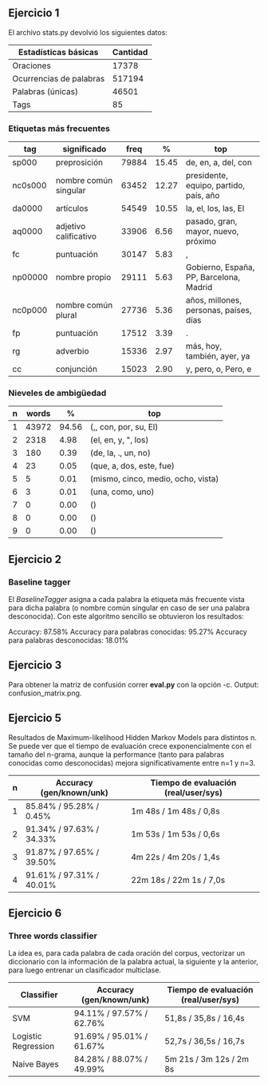 ## Ejercicio 1
El archivo stats.py devolvió los siguientes datos:

| Estadísticas básicas    | Cantidad |
|-------------------------|----------|
| Oraciones               | 17378    |
| Ocurrencias de palabras | 517194   |
| Palabras (únicas)       | 46501    |
| Tags                    | 85       |
 
### Etiquetas más frecuentes

| tag            | significado   | freq        | %        | top |
|----------------|---------------|-------------|----------|-----|
| sp000            | preprosición | 79884        | 15.45    | de, en, a, del, con|
| nc0s000        | nombre común singular |63452        | 12.27    | presidente, equipo, partido, país, año|
| da0000        | artículos | 54549        | 10.55    | la, el, los, las, El|
| aq0000        | adjetivo calificativo | 33906        | 6.56    | pasado, gran, mayor, nuevo, próximo|
| fc            | puntuación | 30147        | 5.83    | ,|
| np00000        | nombre propio | 29111        | 5.63    | Gobierno, España, PP, Barcelona, Madrid|
| nc0p000        | nombre común plural | 27736        | 5.36    | años, millones, personas, países, días|
| fp            | puntuación | 17512        | 3.39    | .|
| rg            | adverbio | 15336        | 2.97    | más, hoy, también, ayer, ya|
| cc            | conjunción | 15023        | 2.90    | y, pero, o, Pero, e|


### Nieveles de ambigüedad

| n    | words    | %        | top |
|------|----------|----------|-----|
| 1    | 43972    | 94.56    | (,, con, por, su, El) |
| 2    | 2318     | 4.98     | (el, en, y, ", los) |
| 3    | 180      | 0.39     | (de, la, ., un, no) |
| 4    | 23       | 0.05     | (que, a, dos, este, fue) |
| 5    | 5        | 0.01     | (mismo, cinco, medio, ocho, vista) |
| 6    | 3        | 0.01     | (una, como, uno) |
| 7    | 0        | 0.00     | () |
| 8    | 0        | 0.00     | () |
| 9    | 0        | 0.00     | () |


## Ejercicio 2
### Baseline tagger

El _BaselineTagger_ asigna a cada palabra la etiqueta más frecuente vista para dicha palabra (o nombre común singular en caso de ser una palabra desconocida). Con este algoritmo sencillo se obtuvieron los resultados:

Accuracy: 87.58%
Accuracy para palabras conocidas: 95.27%
Accuracy para palabras desconocidas: 18.01%

## Ejercicio 3
Para obtener la matriz de confusión correr **eval.py** con la opción -c. Output: confusion\_matrix.png.

## Ejercicio 5
Resultados de Maximum-likelihood Hidden Markov Models para distintos n. Se puede ver que el tiempo de evaluación crece exponencialmente con el tamaño del n-grama, aunque la performance (tanto para palabras conocidas como desconocidas) mejora significativamente entre n=1 y n=3.

| n         | Accuracy (gen/known/unk)  | Tiempo de evaluación (real/user/sys) |
|-----------|---------------------------|--------------------------------------|
| 1         | 85.84% / 95.28% / 0.45%   | 1m 48s / 1m 48s / 0,8s               |
| 2         | 91.34% / 97.63% / 34.33%  | 1m 53s / 1m 53s / 0,6s               |
| 3         | 91.87% / 97.65% / 39.50%  | 4m 22s / 4m 20s / 1,4s               |
| 4         | 91.61% / 97.31% / 40.01%  | 22m 18s / 22m 1s / 7,0s              |

## Ejercicio 6
### Three words classifier

La idea es, para cada palabra de cada oración del corpus, vectorizar un diccionario con la información de la palabra actual, la siguiente y la anterior, para luego entrenar un clasificador multiclase.

| Classifier            | Accuracy (gen/known/unk) | Tiempo de evaluación (real/user/sys)   |
|-----------------------|-----------|-----------------------|
| SVM                   | 94.11% / 97.57% / 62.76%  | 51,8s / 35,8s / 16,4s                 |
| Logistic Regression   | 91.69% / 95.01% / 61.67%  | 52,7s / 36,5s / 16,7s                 |
| Naive Bayes           | 84.28% / 88.07% / 49.99%  | 5m 21s / 3m 12s / 2m 8s               |
